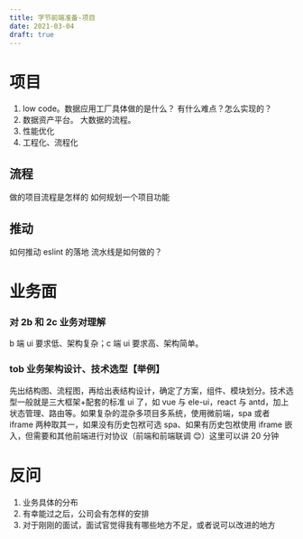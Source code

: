 ```yaml
---
title: 字节前端准备-项目
date: 2021-03-04
draft: true
---
```


# 项目

1. low code。数据应用工厂具体做的是什么？ 有什么难点？怎么实现的？
2. 数据资产平台。 大数据的流程。
3. 性能优化
4. 工程化、流程化

## 流程

做的项目流程是怎样的
如何规划一个项目功能

## 推动

如何推动 eslint 的落地
流水线是如何做的？

# 业务面

### 对 2b 和 2c 业务对理解

b 端 ui 要求低、架构复杂；c 端 ui 要求高、架构简单。

### tob 业务架构设计、技术选型【举例】

先出结构图、流程图，再给出表结构设计，确定了方案，组件、模块划分。技术选型一般就是三大框架+配套的标准 ui 了，如 vue 与 ele-ui，react 与 antd，加上状态管理、路由等。如果复杂的混杂多项目多系统，使用微前端，spa 或者 iframe 两种取其一，如果没有历史包袱可选 spa、如果有历史包袱使用 iframe 嵌入，但需要和其他前端进行对协议（前端和前端联调 😊）这里可以讲 20 分钟

# 反问

1. 业务具体的分布
2. 有幸能过之后，公司会有怎样的安排
3. 对于刚刚的面试，面试官觉得我有哪些地方不足，或者说可以改进的地方
